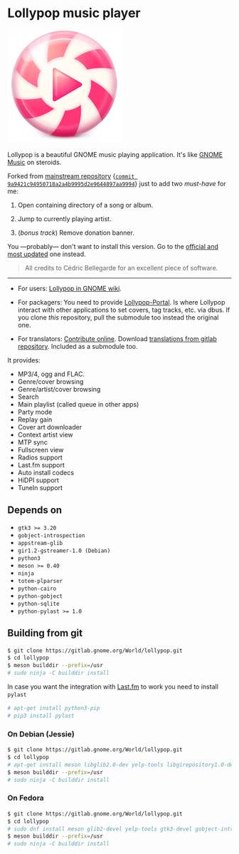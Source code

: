 # Lollypop music player

![Lollypop logo](https://raw.githubusercontent.com/pacoqueen/lollypop/master/data/icons/hicolor/256x256/apps/org.gnome.Lollypop.png)

Lollypop is a beautiful GNOME music playing application. It's like [GNOME Music](https://wiki.gnome.org/Apps/Music) on steroids.

Forked from [mainstream repository](https://gitlab.gnome.org/World/lollypop) {[`commit 9a9421c94950718a2a4b9995d2e9644897aa9994`](https://gitlab.gnome.org/World/lollypop/commit/9a9421c94950718a2a4b9995d2e9644897aa9994)} just to add two _must-have_ for me:

1. Open containing directory of a song or album.

2. Jump to currently playing artist.

3. (_bonus track_) Remove donation banner.

You —probably— don't want to install this version. Go to the [official and most updated](https://gitlab.gnome.org/World/lollypop) one instead.

> All credits to Cédric Bellegarde for an excellent piece of software.

---

* For users: [Lollypop in GNOME wiki](https://wiki.gnome.org/Apps/Lollypop).

* For packagers: You need to provide [Lollypop-Portal](https://gitlab.gnome.org/gnumdk/lollypop-portal). Is where Lollypop interact with other applications to set covers, tag tracks, etc. via dbus. If you clone _this_ repository, pull the submodule too instead the original one.

* For translators: [Contribute online](https://hosted.weblate.org/projects/gnumdk/lollypop). Download [translations from gitlab repository](https://gitlab.gnome.org/gnumdk/lollypop-po). Included as a submodule too.

It provides:

- MP3/4, ogg and FLAC.
- Genre/cover browsing
- Genre/artist/cover browsing
- Search
- Main playlist (called queue in other apps)
- Party mode
- Replay gain
- Cover art downloader
- Context artist view
- MTP sync
- Fullscreen view
- Radios support
- Last.fm support
- Auto install codecs
- HiDPI support
- TuneIn support

## Depends on

- `gtk3 >= 3.20`
- `gobject-introspection`
- `appstream-glib`
- `gir1.2-gstreamer-1.0 (Debian)`
- `python3`
- `meson >= 0.40`
- `ninja`
- `totem-plparser`
- `python-cairo`
- `python-gobject`
- `python-sqlite`
- `python-pylast >= 1.0`

## Building from git

```bash
$ git clone https://gitlab.gnome.org/World/lollypop.git
$ cd lollypop
$ meson builddir --prefix=/usr
# sudo ninja -C builddir install
```

In case you want the integration with [Last.fm](http://last.fm) to work you need to install `pylast`

```bash
# apt-get install python3-pip
# pip3 install pylast
```

### On Debian (Jessie)

```bash
$ git clone https://gitlab.gnome.org/World/lollypop.git
$ cd lollypop
# apt-get install meson libglib2.0-dev yelp-tools libgirepository1.0-dev libgtk-3-dev
$ meson builddir --prefix=/usr
# sudo ninja -C builddir install
```

### On Fedora

```bash
$ git clone https://gitlab.gnome.org/World/lollypop.git
$ cd lollypop
# sudo dnf install meson glib2-devel yelp-tools gtk3-devel gobject-introspection-devel python3
$ meson builddir --prefix=/usr
# sudo ninja -C builddir install
```
